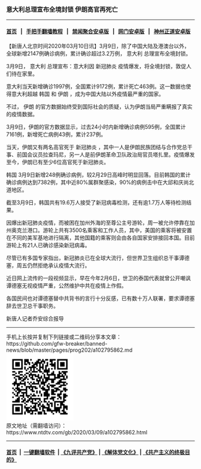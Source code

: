 ### 意大利总理宣布全境封锁 伊朗高官再死亡
------------------------

#### [首页](https://github.com/gfw-breaker/banned-news/blob/master/README.md) &nbsp;&nbsp;|&nbsp;&nbsp; [手把手翻墙教程](https://github.com/gfw-breaker/guides/wiki) &nbsp;&nbsp;|&nbsp;&nbsp; [禁闻聚合安卓版](https://github.com/gfw-breaker/bn-android) &nbsp;&nbsp;|&nbsp;&nbsp; [网门安卓版](https://github.com/oGate2/oGate) &nbsp;&nbsp;|&nbsp;&nbsp; [神州正道安卓版](https://github.com/SzzdOgate/update) 



<div><div class="post_content" itemprop="articleBody">
 <p>
  【新唐人北京时间2020年03月10日讯】3月9日，除了中国大陆及港澳台以外，全球新增2147例确诊病例，累计确诊超过3.2万例，
  <ok href="https://www.ntdtv.com/gb/意大利.htm">
   意大利
  </ok>
  总理宣布全境封锁。
 </p>
 <p>
  3月9日，
  <ok href="https://www.ntdtv.com/gb/意大利.htm">
   意大利
  </ok>
  总理宣布：意大利因
  <ok href="https://www.ntdtv.com/gb/新冠肺炎.htm">
   新冠肺炎
  </ok>
  疫情爆发，将全境封锁，敦促人们待在家里。
 </p>
 <p>
  意大利当天新增确诊1997例，全国累计9172例，累计死亡463例。这一数据也使得意大利超越
  <ok href="https://www.ntdtv.com/gb/韩国.htm">
   韩国
  </ok>
  和
  <ok href="https://www.ntdtv.com/gb/伊朗.htm">
   伊朗
  </ok>
  ，成为中国大陆以外疫情最严重的国家。
 </p>
 <p>
  不过，
  <ok href="https://www.ntdtv.com/gb/伊朗.htm">
   伊朗
  </ok>
  的官方数据始终受到国际社会的质疑，认为伊朗当局严重瞒报了真实的疫情数据。
 </p>
 <p>
  3月9日，伊朗的官方数据显示，过去24小时内新增确诊病例595例，全国累计7161例，新增死亡病例43例，累计237例。
 </p>
 <p>
  当天，伊朗又有两名高官死于
  <ok href="https://www.ntdtv.com/gb/新冠肺炎.htm">
   新冠肺炎
  </ok>
  ，其中一人是伊朗民族团结与合作党总干事、前国会议员拉查玛尼，另一人是前伊朗革命卫队政治局官员塔扎里。疫情爆发至今，伊朗已有至少6位高官死于新冠肺炎。
 </p>
 <p>
  <ok href="https://www.ntdtv.com/gb/韩国.htm">
   韩国
  </ok>
  3月9日新增248例确诊病例，较2月29日高峰时明显回落。目前韩国的累计确诊病例达到7382例，其中近80%属群聚感染，90%的病例击中在大邱和庆尚北道地区。
 </p>
 <p>
  截至3月9日，韩国共有19.6万人接受了新冠病毒检测，还有逾1.7万人等待检测结果。
 </p>
 <p>
  因爆出新冠肺炎疫情，而被困在加州外海的至尊公主号游轮，周一被允许停靠在加州奥克兰港口。游轮上共有3500名乘客和工作人员，其中，美国的乘客将被安置在不同的美军基地进行隔离，其他国籍的乘客则会由各自国家安排接回本国。目前游轮上有21人已确诊感染新冠病毒。
 </p>
 <p>
  尽管已有多国专家指出，新冠肺炎已在全球大流行，但世界卫生组织总干事谭德塞，周五仍然拒绝承认疫情大流行。
 </p>
 <p>
  近日网上流传的一段视频显示，早在今年2月6日，世卫的泰国代表就曾公开嘲讽谭德塞无视疫情严重，公然维护中共在疫情上作假。
 </p>
 <p>
  各国民间也对谭德塞替中共背书的言行十分反感，已有数十万人联署，要求谭德塞辞去世卫总干事职务。
 </p>
 <p>
  新唐人记者乔安综合报导
 </p>
 <div class="single_ad">
 </div>
</div>
</div>
<hr/>
手机上长按并复制下列链接或二维码分享本文章：<br/>
https://github.com/gfw-breaker/banned-news/blob/master/pages/prog202/a102795862.md <br/>
<a href='https://github.com/gfw-breaker/banned-news/blob/master/pages/prog202/a102795862.md'><img src='https://github.com/gfw-breaker/banned-news/blob/master/pages/prog202/a102795862.md.png'/></a> <br/>
原文地址（需翻墙访问）：https://www.ntdtv.com/gb/2020/03/09/a102795862.html


------------------------
#### [首页](https://github.com/gfw-breaker/banned-news/blob/master/README.md) &nbsp;|&nbsp; [一键翻墙软件](https://github.com/gfw-breaker/nogfw/blob/master/README.md) &nbsp;| [《九评共产党》](https://github.com/gfw-breaker/9ping.md/blob/master/README.md#九评之一评共产党是什么) | [《解体党文化》](https://github.com/gfw-breaker/jtdwh.md/blob/master/README.md) | [《共产主义的终极目的》](https://github.com/gfw-breaker/gczydzjmd.md/blob/master/README.md)


<img src='http://gfw-breaker.win/banned-news/pages/prog202/a102795862.md' width='0px' height='0px'/>